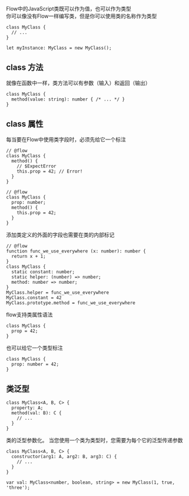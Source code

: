 Flow中的JavaScript类既可以作为值，也可以作为类型  
你可以像没有Flow一样编写类，但是你可以使用类的名称作为类型
```
class MyClass {
  // ...
}

let myInstance: MyClass = new MyClass();

```
## class 方法
就像在函数中一样，类方法可以有参数（输入）和返回（输出）
```
class MyClass {
  method(value: string): number { /* ... */ }
}
```

## class 属性
每当要在Flow中使用类字段时，必须先给它一个标注

```
// @flow
class MyClass {
  method() {
    // $ExpectError
    this.prop = 42; // Error!
  }
}
```
```
// @flow
class MyClass {
  prop: number;
  method() {
    this.prop = 42;
  }
}
```

添加类定义的外面的字段也需要在类的内部标记
```
// @flow
function func_we_use_everywhere (x: number): number {
  return x + 1;
}
class MyClass {
  static constant: number;
  static helper: (number) => number;
  method: number => number;
}
MyClass.helper = func_we_use_everywhere
MyClass.constant = 42
MyClass.prototype.method = func_we_use_everywhere
```
flow支持类属性语法
```
class MyClass {
  prop = 42;
}
```
也可以给它一个类型标注
```
class MyClass {
  prop: number = 42;
}
```

## 类泛型
```
class MyClass<A, B, C> {
  property: A;
  method(val: B): C {
    // ...
  }
}
```

类的泛型参数化。 当您使用一个类为类型时，您需要为每个它的泛型传递参数

```
class MyClass<A, B, C> {
  constructor(arg1: A, arg2: B, arg3: C) {
    // ...
  }
}

var val: MyClass<number, boolean, string> = new MyClass(1, true, 'three');
```